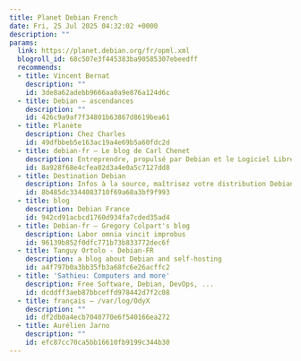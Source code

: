 ```yaml
---
title: Planet Debian French
date: Fri, 25 Jul 2025 04:32:02 +0000
description: ""
params:
  link: https://planet.debian.org/fr/opml.xml
  blogroll_id: 68c507e3f445383ba90585307ebeedff
  recommends:
  - title: Vincent Bernat
    description: ""
    id: 3de8a62adebb9666aa0a9e876a124d6c
  - title: Debian – ascendances
    description: ""
    id: 426c9a9af7f34801b63867d8619bea61
  - title: Planète
    description: Chez Charles
    id: 49dfbbeb5e163ac19a4e69b5a60fdc2d
  - title: debian-fr – Le blog de Carl Chenet
    description: Entreprendre, propulsé par Debian et le Logiciel Libre
    id: 8a928f68e4cfea02d3a4e0a5c7127dd8
  - title: Destination Debian
    description: Infos à la source, maîtrisez votre distribution Debian/Ubuntu
    id: 8b485dc3344083710f69a68a3bf9f993
  - title: blog
    description: Debian France
    id: 942cd91acbcd1760d934fa7cded35ad4
  - title: Debian-fr – Gregory Colpart's blog
    description: Labor omnia vincit improbus
    id: 96139b852f0dfc771b73b833772dec6f
  - title: Tanguy Ortolo - Debian-FR
    description: a blog about Debian and self-hosting
    id: a4f797b0a3bb35fb3a68fc6e26acffc2
  - title: 'Sathieu: Computers and more'
    description: Free Software, Debian, DevOps, ...
    id: dcddff3aeb87bbceffd978442d7f2c08
  - title: français – /var/log/OdyX
    description: ""
    id: df2db0a4ecb7040770e6f540166ea272
  - title: Aurélien Jarno
    description: ""
    id: efc87cc70ca5bb16610fb9199c344b30
---
```

